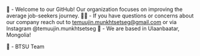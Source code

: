 👋 - Welcome to our GitHub! Our organization focuses on improving the average job-seekers journey.
🙋‍♂️ - If you have questions or concerns about our company reach out to temuujin.munkhtsetseg@gmail.com or via Instagram @temuujin.munkhtsetseg
📍 - We are based in Ulaanbaatar, Mongolia!

🦕 - BTSU Team
